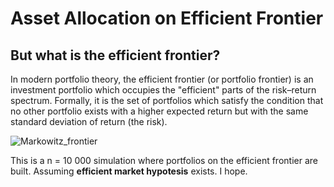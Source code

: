 # Asset Allocation on Efficient Frontier
## But what is the efficient frontier?

In modern portfolio theory, the efficient frontier (or portfolio frontier) is an investment portfolio which occupies the "efficient" parts of the risk–return spectrum. Formally, it is the set of portfolios which satisfy the condition that no other portfolio exists with a higher expected return but with the same standard deviation of return (the risk).

![Markowitz_frontier](https://github.com/ent0n29/asset-allocation-on-efficient-frontier/assets/105303055/60545778-e7e6-4f14-8086-d8d8880e7f60)

This is a n = 10 000 simulation where portfolios on the efficient frontier are built. Assuming __efficient market hypotesis__ exists. I hope.

